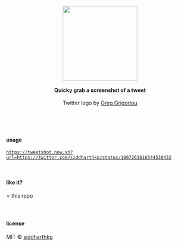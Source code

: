 <p align="center">
  <img src="https://raw.githubusercontent.com/siddharthkp/tweetshot/master/logo.png" height="200px"/>
  <br><br>
  <b>Quicky grab a screenshot of a tweet</b>
  <br><br>
  Twitter logo by <a href="https://dribbble.com/Greg_Grigoriou">Greg Grigoriou</a>
</p>

&nbsp;

&nbsp;

#### usage

[`https://tweetshot.now.sh?url=https://twitter.com/siddharthkp/status/1067263616544530432`](https://tweetshot.now.sh?url=https://twitter.com/siddharthkp/status/1067263616544530432)

&nbsp;

#### like it?

:star: this repo

&nbsp;

#### license

MIT © [siddharthkp](https://github.com/siddharthkp)
